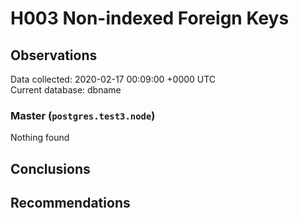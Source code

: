 # H003 Non-indexed Foreign Keys #

## Observations ##
Data collected: 2020-02-17 00:09:00 +0000 UTC  
Current database: dbname  


### Master (`postgres.test3.node`) ###



Nothing found



## Conclusions ##


## Recommendations ##

